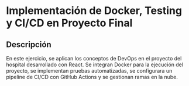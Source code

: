 # Implementación de Docker, Testing y CI/CD en Proyecto Final
## Descripción
En este ejercicio, se aplican los conceptos de DevOps en el proyecto del hospital desarrollado con React. Se integran Docker para la ejecución del proyecto, se implementan pruebas automatizadas, se configurara un pipeline de CI/CD con GitHub Actions y se gestionan ramas en la nube.

